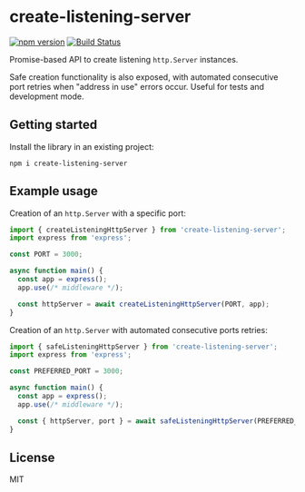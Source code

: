 # create-listening-server

[![npm version](https://badge.fury.io/js/create-listening-server.svg)](https://www.npmjs.com/package/create-listening-server)
[![Build Status](https://github.com/AviVahl/create-listening-server/workflows/tests/badge.svg)](https://github.com/AviVahl/create-listening-server/actions)

Promise-based API to create listening `http.Server` instances.

Safe creation functionality is also exposed, with automated consecutive port retries
when "address in use" errors occur. Useful for tests and development mode.

## Getting started

Install the library in an existing project:

```
npm i create-listening-server
```

## Example usage

Creation of an `http.Server` with a specific port:

```ts
import { createListeningHttpServer } from 'create-listening-server';
import express from 'express';

const PORT = 3000;

async function main() {
  const app = express();
  app.use(/* middleware */);

  const httpServer = await createListeningHttpServer(PORT, app);
}
```

Creation of an `http.Server` with automated consecutive ports retries:

```ts
import { safeListeningHttpServer } from 'create-listening-server';
import express from 'express';

const PREFERRED_PORT = 3000;

async function main() {
  const app = express();
  app.use(/* middleware */);

  const { httpServer, port } = await safeListeningHttpServer(PREFERRED_PORT, app);
}
```

## License

MIT
